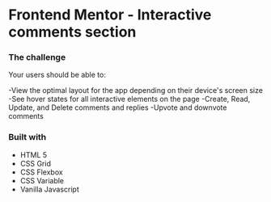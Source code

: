 # Frontend Mentor - Interactive comments section

### The challenge

Your users should be able to:

-View the optimal layout for the app depending on their device's screen size
-See hover states for all interactive elements on the page
-Create, Read, Update, and Delete comments and replies
-Upvote and downvote comments

### Built with
 
- HTML 5
- CSS Grid
- CSS Flexbox
- CSS Variable
- Vanilla Javascript

